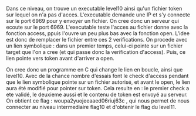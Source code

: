 Dans ce niveau, on trouve un executable level10 ainsi qu'un fichier token sur lequel on n'a pas d'acces.
L'executable demande une IP et s'y connecte sur le port 6969 pour y envoyer un fichier. On cree donc un serveur qui ecoute sur le port 6969. L'executable teste l'acces au fichier donne avec la fonction access, ppuis l'ouvre un peu plus bas avec la fonction open.
L'idee est donc de remplacer le fichier entre ces 2 verifications.
On procede avec un lien symbolique : dans un premier temps, celui-ci pointe sur un fichier target que l'on a cree (et qui passe donc la verification d'access). Puis, ce lien pointe vers token avant d'arriver a open.
 
On cree donc un programme en C qui change le lien en boucle, ainsi que level10.
Avec de la chance nombre d'essais font le check d'access pendant que le lien symbolique pointe sur un fichier autorisé, et avant le open, le lien aura été modifié pour pointer sur token.
Cela resulte en : le premier check a ete validé, le deuxieme aussi et le contenu de token est envoyé au serveur. On obtient ce flag : woupa2yuojeeaaed06riuj63c , qui nous permet de nous connecter au niveau intermediaire flag10 et d'obtenir le flag du level11.
